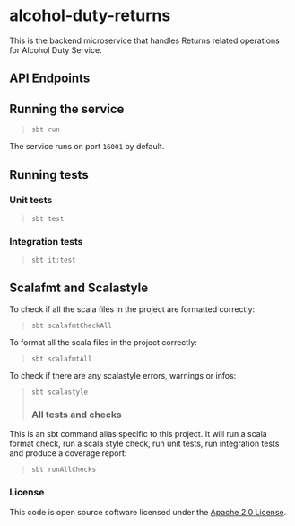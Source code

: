 # alcohol-duty-returns

This is the backend microservice that handles Returns related operations for Alcohol Duty Service. 

## API Endpoints

## Running the service

> `sbt run`

The service runs on port `16001` by default.

## Running tests

### Unit tests

> `sbt test`

### Integration tests

> `sbt it:test`

## Scalafmt and Scalastyle

To check if all the scala files in the project are formatted correctly: 
> `sbt scalafmtCheckAll`

To format all the scala files in the project correctly:
> `sbt scalafmtAll`

To check if there are any scalastyle errors, warnings or infos:
> `sbt scalastyle`
> 
> ### All tests and checks

This is an sbt command alias specific to this project. It will run a scala format
check, run a scala style check, run unit tests, run integration tests and produce a coverage report:
> `sbt runAllChecks`

### License

This code is open source software licensed under
the [Apache 2.0 License]("http://www.apache.org/licenses/LICENSE-2.0.html").
